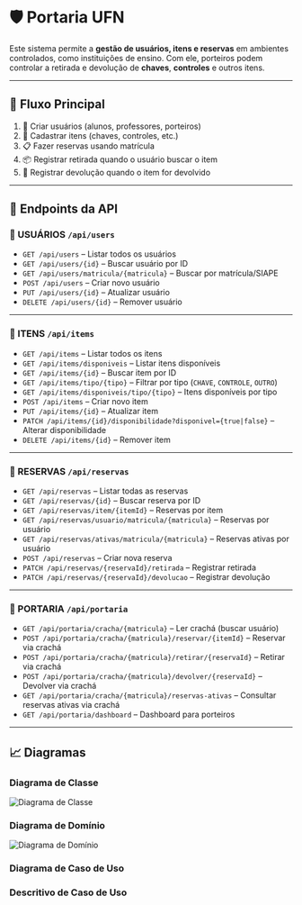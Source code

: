 # 🛡️ Portaria UFN

Este sistema permite a **gestão de usuários, itens e reservas** em ambientes controlados, como instituições de ensino. Com ele, porteiros podem controlar a retirada e devolução de **chaves**, **controles** e outros itens.

---

## 🧭 Fluxo Principal

1. 👤 Criar usuários (alunos, professores, porteiros)
2. 🔐 Cadastrar itens (chaves, controles, etc.)
3. 📋 Fazer reservas usando matrícula
4. 📦 Registrar retirada quando o usuário buscar o item
5. 🔁 Registrar devolução quando o item for devolvido

---

## 📡 Endpoints da API

### 👥 USUÁRIOS `/api/users`

- `GET /api/users` – Listar todos os usuários
- `GET /api/users/{id}` – Buscar usuário por ID
- `GET /api/users/matricula/{matricula}` – Buscar por matrícula/SIAPE
- `POST /api/users` – Criar novo usuário
- `PUT /api/users/{id}` – Atualizar usuário
- `DELETE /api/users/{id}` – Remover usuário

---

### 🔑 ITENS `/api/items`

- `GET /api/items` – Listar todos os itens
- `GET /api/items/disponiveis` – Listar itens disponíveis
- `GET /api/items/{id}` – Buscar item por ID
- `GET /api/items/tipo/{tipo}` – Filtrar por tipo (`CHAVE`, `CONTROLE`, `OUTRO`)
- `GET /api/items/disponiveis/tipo/{tipo}` – Itens disponíveis por tipo
- `POST /api/items` – Criar novo item
- `PUT /api/items/{id}` – Atualizar item
- `PATCH /api/items/{id}/disponibilidade?disponivel={true|false}` – Alterar disponibilidade
- `DELETE /api/items/{id}` – Remover item

---

### 📅 RESERVAS `/api/reservas`

- `GET /api/reservas` – Listar todas as reservas
- `GET /api/reservas/{id}` – Buscar reserva por ID
- `GET /api/reservas/item/{itemId}` – Reservas por item
- `GET /api/reservas/usuario/matricula/{matricula}` – Reservas por usuário
- `GET /api/reservas/ativas/matricula/{matricula}` – Reservas ativas por usuário
- `POST /api/reservas` – Criar nova reserva
- `PATCH /api/reservas/{reservaId}/retirada` – Registrar retirada
- `PATCH /api/reservas/{reservaId}/devolucao` – Registrar devolução

---

### 🏢 PORTARIA `/api/portaria`

- `GET /api/portaria/cracha/{matricula}` – Ler crachá (buscar usuário)
- `POST /api/portaria/cracha/{matricula}/reservar/{itemId}` – Reservar via crachá
- `POST /api/portaria/cracha/{matricula}/retirar/{reservaId}` – Retirar via crachá
- `POST /api/portaria/cracha/{matricula}/devolver/{reservaId}` – Devolver via crachá
- `GET /api/portaria/cracha/{matricula}/reservas-ativas` – Consultar reservas ativas via crachá
- `GET /api/portaria/dashboard` – Dashboard para porteiros  

---

## 📈 Diagramas

### Diagrama de Classe

![Diagrama de Classe](https://github.com/user-attachments/assets/7952bb3c-1b3a-40f0-b168-6153f12539cc)

### Diagrama de Domínio 

![Diagrama de Domínio](https://github.com/user-attachments/assets/3e813b2f-dc2c-47a1-b1a8-1ec26f25bde9)

### Diagrama de Caso de Uso 

### Descritivo de Caso de Uso
